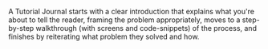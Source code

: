 A Tutorial Journal starts with a clear introduction that explains what you're about to tell the reader, framing the problem appropriately, moves to a step-by-step walkthrough (with screens and code-snippets) of the process, and finishes by reiterating what problem they solved and how.
